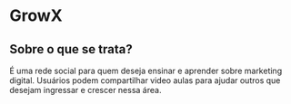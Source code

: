 # GrowX

## Sobre o que se trata?

É uma rede social para quem deseja ensinar e aprender sobre marketing digital.
Usuários podem compartilhar video aulas para ajudar outros que desejam ingressar e crescer nessa área.


